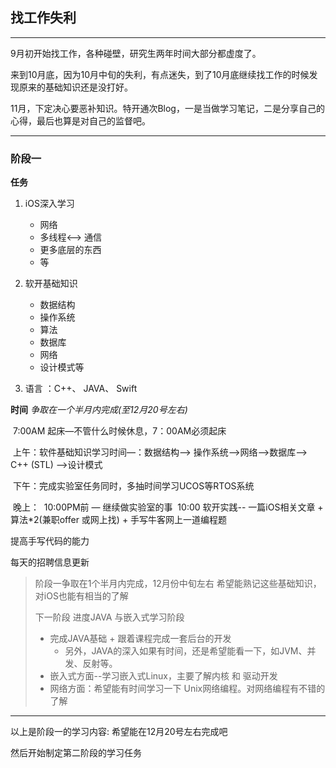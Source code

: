 ## 找工作失利

---------------

9月初开始找工作，各种碰壁，研究生两年时间大部分都虚度了。



来到10月底，因为10月中旬的失利，有点迷失，到了10月底继续找工作的时候发现原来的基础知识还是没打好。



11月，下定决心要恶补知识。特开通次Blog，一是当做学习笔记，二是分享自己的心得，最后也算是对自己的监督吧。

---------------

### 阶段一                                                                 

**任务**                              								

1. iOS深入学习										
   * 网络                                                  				
   * 多线程<—> 通信                                                                                                                                 
   * 更多底层的东西                                                               
   * 等                           

2. 软开基础知识                                                                         
   - 数据结构                                                                                
   - 操作系统                                                                                
   - 算法                                                                                                   
   - 数据库                                                                                                                       
   - 网络
   - 设计模式等

3. 语言 ：C++、 JAVA、 Swift

__时间__  _争取在一个半月内完成(至12月20号左右)_

​      7:00AM 起床—不管什么时候休息，7：00AM必须起床

​      上午：软件基础知识学习时间—：数据结构—> 操作系统—>网络—>数据库—> C++ (STL) —>设计模式 

​      下午：完成实验室任务同时，多抽时间学习UCOS等RTOS系统

​      晚上： 
​	    10:00PM前 — 继续做实验室的事
​	    10:00 软开实践-- 一篇iOS相关文章 + 算法\*2(兼职offer 或网上找) + 手写牛客网上一道编程题

提高手写代码的能力

每天的招聘信息更新



   > 阶段一争取在1个半月内完成，12月份中旬左右 希望能熟记这些基础知识，对iOS也能有相当的了解
   >
   > 下一阶段 进度JAVA 与嵌入式学习阶段
   >
   > + 完成JAVA基础 + 跟着课程完成一套后台的开发
   >   + 另外，JAVA的深入如果有时间，还是希望能看一下，如JVM、并发、反射等。
   > + 嵌入式方面--学习嵌入式Linux，主要了解内核 和 驱动开发
   > + 网络方面：希望能有时间学习一下 Unix网络编程。对网络编程有不错的了解

---------------

   

以上是阶段一的学习内容: 希望能在12月20号左右完成吧

   然后开始制定第二阶段的学习任务
